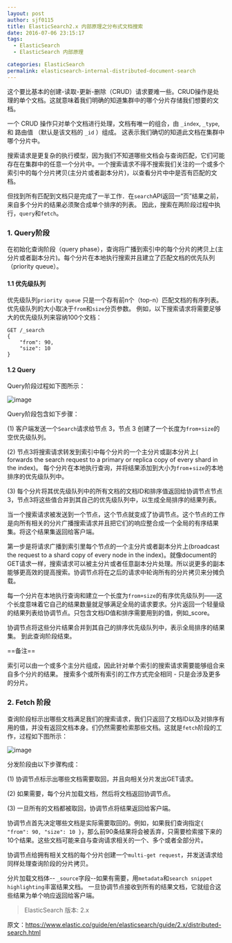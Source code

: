 ```yaml
---
layout: post
author: sjf0115
title: ElasticSearch2.x 内部原理之分布式文档搜索
date: 2016-07-06 23:15:17
tags:
  - ElasticSearch
  - ElasticSearch 内部原理

categories: ElasticSearch
permalink: elasticsearch-internal-distributed-document-search
---
```


这个要比基本的创建-读取-更新-删除（CRUD）请求要难一些。CRUD操作是处理的单个文档。这就意味着我们明确的知道集群中的哪个分片存储我们想要的文档。

一个 CRUD 操作只对单个文档进行处理，文档有唯一的组合，由 `_index`, `_type`, 和 路由值 （默认是该文档的 `_id` ）组成。 这表示我们确切的知道此文档在集群中哪个分片中。

搜索请求是更复杂的执行模型，因为我们不知道哪些文档会与查询匹配，它们可能存在在集群中的任意一个分片中。一个搜索请求不得不搜索我们关注的一个或多个索引中的每个分片拷贝(主分片或者副本分片)，以查看分片中中是否有匹配的文档。

但找到所有匹配到文档只是完成了一半工作．在`search`API返回一“页”结果之前，来自多个分片的结果必须聚合成单个排序的列表。 因此，搜索在两阶段过程中执行，`query`和`fetch`。


### 1. Query阶段

在初始化查询阶段（query phase），查询将广播到索引中的每个分片的拷贝上(主分片或者副本分片)。每个分片在本地执行搜索并且建立了匹配文档的优先队列（priority queue）。


#### 1.1 优先级队列

优先级队列`priority queue` 只是一个存有前n个（top-n）匹配文档的有序列表。优先级队列的大小取决于`from`和`size`分页参数。 例如，以下搜索请求将需要足够大的优先级队列来容纳100个文档：
```
GET /_search
{
    "from": 90,
    "size": 10
}
```

#### 1.2 Query

Query阶段过程如下图所示：

![image](http://img.blog.csdn.net/20170527113858950?watermark/2/text/aHR0cDovL2Jsb2cuY3Nkbi5uZXQvU3VubnlZb29uYQ==/font/5a6L5L2T/fontsize/400/fill/I0JBQkFCMA==/dissolve/70/gravity/SouthEast)

Query阶段包含如下步骤：

(1) 客户端发送一个`Search`请求给节点 3，节点 3 创建了一个长度为`from+size`的空优先级队列。

(2) 节点3将搜索请求转发到索引中每个分片的一个主分片或副本分片上( forwards the search request to a primary or replica copy of every shard in the index)。 每个分片在本地执行查询，并将结果添加到大小为`from`+`size`的本地排序的优先级队列中。

(3) 每个分片将其优先级队列中的所有文档的文档ID和排序值返回给协调节点节点3，节点3将这些值合并到其自己的优先级队列中，以生成全局排序的结果列表。


当一个搜索请求被发送到一个节点，这个节点就变成了协调节点。这个节点的工作是向所有相关的分片广播搜索请求并且把它们的响应整合成一个全局的有序结果集。将这个结果集返回给客户端。


第一步是将请求广播到索引里每个节点的一个主分片或者副本分片上(broadcast the request to a shard copy of every node in the index)。就像document的GET请求一样，搜索请求可以被主分片或者任意副本分片处理。所以说更多的副本能够更高效的提高搜索。协调节点将在之后的请求中轮询所有的分片拷贝来分摊负载。

每一个分片在本地执行查询和建立一个长度为`from+size`的有序优先级队列——这个长度意味着它自己的结果数量就足够满足全局的请求要求。分片返回一个轻量级的结果列表给协调节点。只包含文档ID值和排序需要用到的值，例如_score。

协调节点将这些分片结果合并到其自己的排序优先级队列中，表示全局排序的结果集。 到此查询阶段结束。

==备注==

索引可以由一个或多个主分片组成，因此针对单个索引的搜索请求需要能够组合来自多个分片的结果。 搜索多个或所有索引的工作方式完全相同 - 只是会涉及更多的分片。


### 2. Fetch 阶段

查询阶段标示出哪些文档满足我们的搜索请求，我们只返回了文档ID以及对排序有用的值，并没有返回文档本身。们仍然需要检索那些文档。这就是`fetch`阶段的工作，过程如下图所示：

![image](http://img.blog.csdn.net/20170527114403983?watermark/2/text/aHR0cDovL2Jsb2cuY3Nkbi5uZXQvU3VubnlZb29uYQ==/font/5a6L5L2T/fontsize/400/fill/I0JBQkFCMA==/dissolve/70/gravity/SouthEast)

分发阶段由以下步骤构成：

(1) 协调节点标示出哪些文档需要取回，并且向相关分片发出GET请求。

(2) 如果需要，每个分片加载文档，然后将文档返回协调节点。

(3) 一旦所有的文档都被取回，协调节点将结果返回给客户端。


协调节点首先决定哪些文档是实际需要取回的。例如，如果我们查询指定`{ "from": 90, "size": 10 }`，那么前90条结果将会被丢弃，只需要检索接下来的10个结果。这些文档可能来自与查询请求相关的一个、多个或者全部分片。

协调节点给拥有相关文档的每个分片创建一个`multi-get request`，并发送请求给同样处理查询阶段的分片拷贝。

分片加载文档体-- `_source`字段--如果有需要，用`metadata`和`search snippet highlighting`丰富结果文档。 一旦协调节点接收到所有的结果文档，它就组合这些结果为单个响应返回给客户端。

> ElasticSearch 版本: 2.x

原文：https://www.elastic.co/guide/en/elasticsearch/guide/2.x/distributed-search.html
